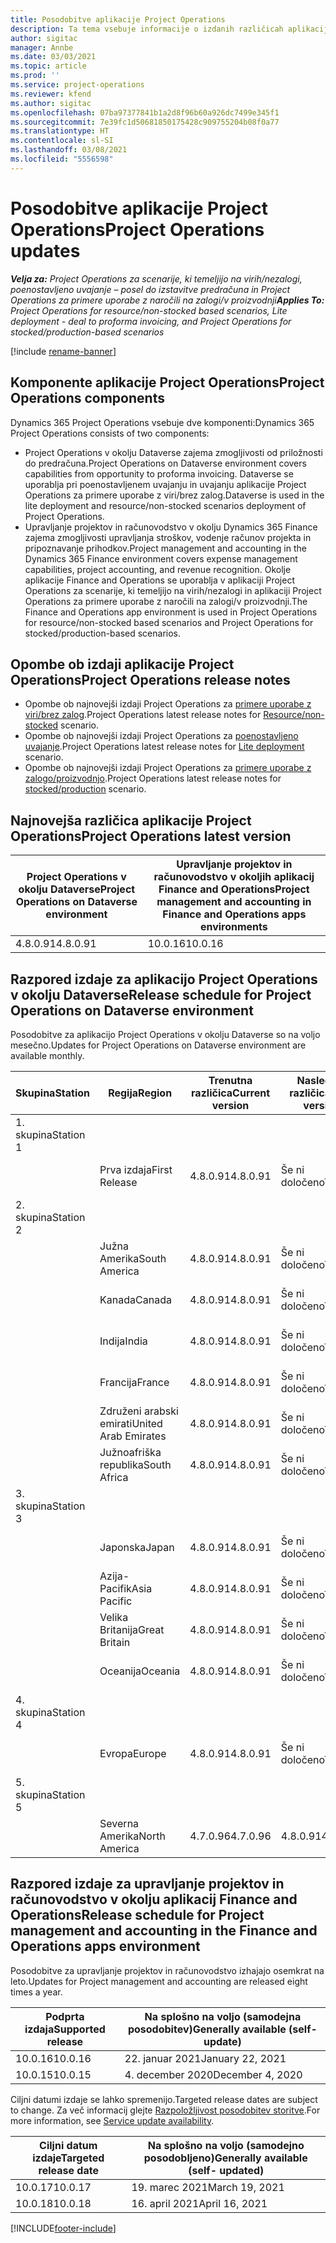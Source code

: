 ```yaml
---
title: Posodobitve aplikacije Project Operations
description: Ta tema vsebuje informacije o izdanih različicah aplikacije Dynamics 365 Project Operations.
author: sigitac
manager: Annbe
ms.date: 03/03/2021
ms.topic: article
ms.prod: ''
ms.service: project-operations
ms.reviewer: kfend
ms.author: sigitac
ms.openlocfilehash: 07ba97377841b1a2d8f96b60a926dc7499e345f1
ms.sourcegitcommit: 7e39fc1d50681850175428c909755204b08f0a77
ms.translationtype: HT
ms.contentlocale: sl-SI
ms.lasthandoff: 03/08/2021
ms.locfileid: "5556598"
---
```

# <a name="project-operations-updates"></a><span data-ttu-id="a5e96-103">Posodobitve aplikacije Project Operations</span><span class="sxs-lookup"><span data-stu-id="a5e96-103">Project Operations updates</span></span>

<span data-ttu-id="a5e96-104">_**Velja za:** Project Operations za scenarije, ki temeljijo na virih/nezalogi, poenostavljeno uvajanje – posel do izstavitve predračuna in Project Operations za primere uporabe z naročili na zalogi/v proizvodnji_</span><span class="sxs-lookup"><span data-stu-id="a5e96-104">_**Applies To:** Project Operations for resource/non-stocked based scenarios, Lite deployment - deal to proforma invoicing, and Project Operations for stocked/production-based scenarios_</span></span>

[!include [rename-banner](~/includes/cc-data-platform-banner.md)]

## <a name="project-operations-components"></a><span data-ttu-id="a5e96-105">Komponente aplikacije Project Operations</span><span class="sxs-lookup"><span data-stu-id="a5e96-105">Project Operations components</span></span>

<span data-ttu-id="a5e96-106">Dynamics 365 Project Operations vsebuje dve komponenti:</span><span class="sxs-lookup"><span data-stu-id="a5e96-106">Dynamics 365 Project Operations consists of two components:</span></span>

- <span data-ttu-id="a5e96-107">Project Operations v okolju Dataverse zajema zmogljivosti od priložnosti do predračuna.</span><span class="sxs-lookup"><span data-stu-id="a5e96-107">Project Operations on Dataverse environment covers capabilities from opportunity to proforma invoicing.</span></span> <span data-ttu-id="a5e96-108">Dataverse se uporablja pri poenostavljenem uvajanju in uvajanju aplikacije Project Operations za primere uporabe z viri/brez zalog.</span><span class="sxs-lookup"><span data-stu-id="a5e96-108">Dataverse is used in the lite deployment and resource/non-stocked scenarios deployment of Project Operations.</span></span>
- <span data-ttu-id="a5e96-109">Upravljanje projektov in računovodstvo v okolju Dynamics 365 Finance zajema zmogljivosti upravljanja stroškov, vodenje računov projekta in pripoznavanje prihodkov.</span><span class="sxs-lookup"><span data-stu-id="a5e96-109">Project management and accounting in the Dynamics 365 Finance environment covers expense management capabilities, project accounting, and revenue recognition.</span></span> <span data-ttu-id="a5e96-110">Okolje aplikacije Finance and Operations se uporablja v aplikaciji Project Operations za scenarije, ki temeljijo na virih/nezalogi in aplikaciji Project Operations za primere uporabe z naročili na zalogi/v proizvodnji.</span><span class="sxs-lookup"><span data-stu-id="a5e96-110">The Finance and Operations app environment is used in Project Operations for resource/non-stocked based scenarios and Project Operations for stocked/production-based scenarios.</span></span>

## <a name="project-operations-release-notes"></a><span data-ttu-id="a5e96-111">Opombe ob izdaji aplikacije Project Operations</span><span class="sxs-lookup"><span data-stu-id="a5e96-111">Project Operations release notes</span></span>
- <span data-ttu-id="a5e96-112">Opombe ob najnovejši izdaji Project Operations za [primere uporabe z viri/brez zalog](whats-new-mar-2021-resource-based.md).</span><span class="sxs-lookup"><span data-stu-id="a5e96-112">Project Operations latest release notes for [Resource/non-stocked](whats-new-mar-2021-resource-based.md) scenario.</span></span>
- <span data-ttu-id="a5e96-113">Opombe ob najnovejši izdaji Project Operations za [poenostavljeno uvajanje](../pro/whats-new/whats-new-mar-2021-lite.md).</span><span class="sxs-lookup"><span data-stu-id="a5e96-113">Project Operations latest release notes for [Lite deployment](../pro/whats-new/whats-new-mar-2021-lite.md) scenario.</span></span>
- <span data-ttu-id="a5e96-114">Opombe ob najnovejši izdaji Project Operations za [primere uporabe z zalogo/proizvodnjo](../prod-pma/whats-new/whats-new-jan-2021-stocked.md).</span><span class="sxs-lookup"><span data-stu-id="a5e96-114">Project Operations latest release notes for [stocked/production](../prod-pma/whats-new/whats-new-jan-2021-stocked.md) scenario.</span></span>

## <a name="project-operations-latest-version"></a><span data-ttu-id="a5e96-115">Najnovejša različica aplikacije Project Operations</span><span class="sxs-lookup"><span data-stu-id="a5e96-115">Project Operations latest version</span></span>

| <span data-ttu-id="a5e96-116">Project Operations v okolju Dataverse</span><span class="sxs-lookup"><span data-stu-id="a5e96-116">Project Operations on Dataverse environment</span></span> | <span data-ttu-id="a5e96-117">Upravljanje projektov in računovodstvo v okoljih aplikacij Finance and Operations</span><span class="sxs-lookup"><span data-stu-id="a5e96-117">Project management and accounting in Finance and Operations apps environments</span></span> |
| --- | --- |
| <span data-ttu-id="a5e96-118">4.8.0.91</span><span class="sxs-lookup"><span data-stu-id="a5e96-118">4.8.0.91</span></span> | <span data-ttu-id="a5e96-119">10.0.16</span><span class="sxs-lookup"><span data-stu-id="a5e96-119">10.0.16</span></span> |

## <a name="release-schedule-for-project-operations-on-dataverse-environment"></a><span data-ttu-id="a5e96-120">Razpored izdaje za aplikacijo Project Operations v okolju Dataverse</span><span class="sxs-lookup"><span data-stu-id="a5e96-120">Release schedule for Project Operations on Dataverse environment</span></span>

<span data-ttu-id="a5e96-121">Posodobitve za aplikacijo Project Operations v okolju Dataverse so na voljo mesečno.</span><span class="sxs-lookup"><span data-stu-id="a5e96-121">Updates for Project Operations on Dataverse environment are available monthly.</span></span> 

| <span data-ttu-id="a5e96-122">Skupina</span><span class="sxs-lookup"><span data-stu-id="a5e96-122">Station</span></span>   | <span data-ttu-id="a5e96-123">Regija</span><span class="sxs-lookup"><span data-stu-id="a5e96-123">Region</span></span>        | <span data-ttu-id="a5e96-124">Trenutna različica</span><span class="sxs-lookup"><span data-stu-id="a5e96-124">Current version</span></span> | <span data-ttu-id="a5e96-125">Naslednja različica</span><span class="sxs-lookup"><span data-stu-id="a5e96-125">Next version</span></span> | <span data-ttu-id="a5e96-126">Splošno na voljo</span><span class="sxs-lookup"><span data-stu-id="a5e96-126">Generally available</span></span> |
|-----------|---------------|-----------------|--------------|---------------------|
| <span data-ttu-id="a5e96-127">1. skupina</span><span class="sxs-lookup"><span data-stu-id="a5e96-127">Station 1</span></span> |   &nbsp;      |    &nbsp;       | &nbsp;       |      &nbsp;         |
|   &nbsp;  | <span data-ttu-id="a5e96-128">Prva izdaja</span><span class="sxs-lookup"><span data-stu-id="a5e96-128">First Release</span></span> |  <span data-ttu-id="a5e96-129">4.8.0.91</span><span class="sxs-lookup"><span data-stu-id="a5e96-129">4.8.0.91</span></span>       | <span data-ttu-id="a5e96-130">Še ni določeno</span><span class="sxs-lookup"><span data-stu-id="a5e96-130">TBD</span></span>     | <span data-ttu-id="a5e96-131">2. april 2021</span><span class="sxs-lookup"><span data-stu-id="a5e96-131">02-Apr-21</span></span>           |
| <span data-ttu-id="a5e96-132">2. skupina</span><span class="sxs-lookup"><span data-stu-id="a5e96-132">Station 2</span></span> |   &nbsp;      |    &nbsp;       | &nbsp;       |      &nbsp;         |
|   &nbsp;  | <span data-ttu-id="a5e96-133">Južna Amerika</span><span class="sxs-lookup"><span data-stu-id="a5e96-133">South America</span></span> |  <span data-ttu-id="a5e96-134">4.8.0.91</span><span class="sxs-lookup"><span data-stu-id="a5e96-134">4.8.0.91</span></span>       | <span data-ttu-id="a5e96-135">Še ni določeno</span><span class="sxs-lookup"><span data-stu-id="a5e96-135">TBD</span></span>     | <span data-ttu-id="a5e96-136">2. april 2021</span><span class="sxs-lookup"><span data-stu-id="a5e96-136">02-Apr-21</span></span>           |
|    &nbsp; | <span data-ttu-id="a5e96-137">Kanada</span><span class="sxs-lookup"><span data-stu-id="a5e96-137">Canada</span></span>        |  <span data-ttu-id="a5e96-138">4.8.0.91</span><span class="sxs-lookup"><span data-stu-id="a5e96-138">4.8.0.91</span></span>       | <span data-ttu-id="a5e96-139">Še ni določeno</span><span class="sxs-lookup"><span data-stu-id="a5e96-139">TBD</span></span>     | <span data-ttu-id="a5e96-140">2. april 2021</span><span class="sxs-lookup"><span data-stu-id="a5e96-140">02-Apr-21</span></span>           |
|   &nbsp;  | <span data-ttu-id="a5e96-141">Indija</span><span class="sxs-lookup"><span data-stu-id="a5e96-141">India</span></span>         |  <span data-ttu-id="a5e96-142">4.8.0.91</span><span class="sxs-lookup"><span data-stu-id="a5e96-142">4.8.0.91</span></span>       | <span data-ttu-id="a5e96-143">Še ni določeno</span><span class="sxs-lookup"><span data-stu-id="a5e96-143">TBD</span></span>     | <span data-ttu-id="a5e96-144">2. april 2021</span><span class="sxs-lookup"><span data-stu-id="a5e96-144">02-Apr-21</span></span>           |
|   &nbsp;  | <span data-ttu-id="a5e96-145">Francija</span><span class="sxs-lookup"><span data-stu-id="a5e96-145">France</span></span>         |  <span data-ttu-id="a5e96-146">4.8.0.91</span><span class="sxs-lookup"><span data-stu-id="a5e96-146">4.8.0.91</span></span>       | <span data-ttu-id="a5e96-147">Še ni določeno</span><span class="sxs-lookup"><span data-stu-id="a5e96-147">TBD</span></span>     | <span data-ttu-id="a5e96-148">2. april 2021</span><span class="sxs-lookup"><span data-stu-id="a5e96-148">02-Apr-21</span></span>           |
|   &nbsp;  | <span data-ttu-id="a5e96-149">Združeni arabski emirati</span><span class="sxs-lookup"><span data-stu-id="a5e96-149">United Arab Emirates</span></span>         |  <span data-ttu-id="a5e96-150">4.8.0.91</span><span class="sxs-lookup"><span data-stu-id="a5e96-150">4.8.0.91</span></span>       | <span data-ttu-id="a5e96-151">Še ni določeno</span><span class="sxs-lookup"><span data-stu-id="a5e96-151">TBD</span></span>     | <span data-ttu-id="a5e96-152">2. april 2021</span><span class="sxs-lookup"><span data-stu-id="a5e96-152">02-Apr-21</span></span>           |
|   &nbsp;  | <span data-ttu-id="a5e96-153">Južnoafriška republika</span><span class="sxs-lookup"><span data-stu-id="a5e96-153">South Africa</span></span>         |  <span data-ttu-id="a5e96-154">4.8.0.91</span><span class="sxs-lookup"><span data-stu-id="a5e96-154">4.8.0.91</span></span>       | <span data-ttu-id="a5e96-155">Še ni določeno</span><span class="sxs-lookup"><span data-stu-id="a5e96-155">TBD</span></span>     | <span data-ttu-id="a5e96-156">2. april 2021</span><span class="sxs-lookup"><span data-stu-id="a5e96-156">02-Apr-21</span></span>           |
| <span data-ttu-id="a5e96-157">3. skupina</span><span class="sxs-lookup"><span data-stu-id="a5e96-157">Station 3</span></span>  |      &nbsp;   |     &nbsp;      |     &nbsp;   |      &nbsp;         |
|   &nbsp;  | <span data-ttu-id="a5e96-158">Japonska</span><span class="sxs-lookup"><span data-stu-id="a5e96-158">Japan</span></span>         |  <span data-ttu-id="a5e96-159">4.8.0.91</span><span class="sxs-lookup"><span data-stu-id="a5e96-159">4.8.0.91</span></span>       | <span data-ttu-id="a5e96-160">Še ni določeno</span><span class="sxs-lookup"><span data-stu-id="a5e96-160">TBD</span></span>     | <span data-ttu-id="a5e96-161">9. april 2021</span><span class="sxs-lookup"><span data-stu-id="a5e96-161">09-Apr-21</span></span>           |
|   &nbsp;  | <span data-ttu-id="a5e96-162">Azija-Pacifik</span><span class="sxs-lookup"><span data-stu-id="a5e96-162">Asia Pacific</span></span>  |  <span data-ttu-id="a5e96-163">4.8.0.91</span><span class="sxs-lookup"><span data-stu-id="a5e96-163">4.8.0.91</span></span>       | <span data-ttu-id="a5e96-164">Še ni določeno</span><span class="sxs-lookup"><span data-stu-id="a5e96-164">TBD</span></span>     | <span data-ttu-id="a5e96-165">9. april 2021</span><span class="sxs-lookup"><span data-stu-id="a5e96-165">09-Apr-21</span></span>           |
|   &nbsp;  | <span data-ttu-id="a5e96-166">Velika Britanija</span><span class="sxs-lookup"><span data-stu-id="a5e96-166">Great Britain</span></span> |  <span data-ttu-id="a5e96-167">4.8.0.91</span><span class="sxs-lookup"><span data-stu-id="a5e96-167">4.8.0.91</span></span>       | <span data-ttu-id="a5e96-168">Še ni določeno</span><span class="sxs-lookup"><span data-stu-id="a5e96-168">TBD</span></span>     | <span data-ttu-id="a5e96-169">9. april 2021</span><span class="sxs-lookup"><span data-stu-id="a5e96-169">09-Apr-21</span></span>           |
|   &nbsp;  | <span data-ttu-id="a5e96-170">Oceanija</span><span class="sxs-lookup"><span data-stu-id="a5e96-170">Oceania</span></span>       |  <span data-ttu-id="a5e96-171">4.8.0.91</span><span class="sxs-lookup"><span data-stu-id="a5e96-171">4.8.0.91</span></span>       | <span data-ttu-id="a5e96-172">Še ni določeno</span><span class="sxs-lookup"><span data-stu-id="a5e96-172">TBD</span></span>     | <span data-ttu-id="a5e96-173">9. april 2021</span><span class="sxs-lookup"><span data-stu-id="a5e96-173">09-Apr-21</span></span>           |
| <span data-ttu-id="a5e96-174">4. skupina</span><span class="sxs-lookup"><span data-stu-id="a5e96-174">Station 4</span></span> |     &nbsp;    |     &nbsp;      |     &nbsp;   |      &nbsp;         |
|   &nbsp;  | <span data-ttu-id="a5e96-175">Evropa</span><span class="sxs-lookup"><span data-stu-id="a5e96-175">Europe</span></span>        |  <span data-ttu-id="a5e96-176">4.8.0.91</span><span class="sxs-lookup"><span data-stu-id="a5e96-176">4.8.0.91</span></span>       | <span data-ttu-id="a5e96-177">Še ni določeno</span><span class="sxs-lookup"><span data-stu-id="a5e96-177">TBD</span></span>     | <span data-ttu-id="a5e96-178">16. april 2021</span><span class="sxs-lookup"><span data-stu-id="a5e96-178">16-Apr-21</span></span>           |
| <span data-ttu-id="a5e96-179">5. skupina</span><span class="sxs-lookup"><span data-stu-id="a5e96-179">Station 5</span></span> |     &nbsp;    |     &nbsp;      |     &nbsp;   |      &nbsp;         |
|   &nbsp;  | <span data-ttu-id="a5e96-180">Severna Amerika</span><span class="sxs-lookup"><span data-stu-id="a5e96-180">North America</span></span> |  <span data-ttu-id="a5e96-181">4.7.0.96</span><span class="sxs-lookup"><span data-stu-id="a5e96-181">4.7.0.96</span></span>       | <span data-ttu-id="a5e96-182">4.8.0.91</span><span class="sxs-lookup"><span data-stu-id="a5e96-182">4.8.0.91</span></span>     | <span data-ttu-id="a5e96-183">12. marec 2021</span><span class="sxs-lookup"><span data-stu-id="a5e96-183">12-Mar-21</span></span>           |

## <a name="release-schedule-for-project-management-and-accounting-in-the-finance-and-operations-apps-environment"></a><span data-ttu-id="a5e96-184">Razpored izdaje za upravljanje projektov in računovodstvo v okolju aplikacij Finance and Operations</span><span class="sxs-lookup"><span data-stu-id="a5e96-184">Release schedule for Project management and accounting in the Finance and Operations apps environment</span></span>

<span data-ttu-id="a5e96-185">Posodobitve za upravljanje projektov in računovodstvo izhajajo osemkrat na leto.</span><span class="sxs-lookup"><span data-stu-id="a5e96-185">Updates for Project management and accounting are released eight times a year.</span></span>

| <span data-ttu-id="a5e96-186">Podprta izdaja</span><span class="sxs-lookup"><span data-stu-id="a5e96-186">Supported release</span></span> | <span data-ttu-id="a5e96-187">Na splošno na voljo (samodejna posodobitev)</span><span class="sxs-lookup"><span data-stu-id="a5e96-187">Generally available (self-update)</span></span> |
| --- | --- |
| <span data-ttu-id="a5e96-188">10.0.16</span><span class="sxs-lookup"><span data-stu-id="a5e96-188">10.0.16</span></span> | <span data-ttu-id="a5e96-189">22. januar 2021</span><span class="sxs-lookup"><span data-stu-id="a5e96-189">January 22, 2021</span></span> |
| <span data-ttu-id="a5e96-190">10.0.15</span><span class="sxs-lookup"><span data-stu-id="a5e96-190">10.0.15</span></span> | <span data-ttu-id="a5e96-191">4. december 2020</span><span class="sxs-lookup"><span data-stu-id="a5e96-191">December 4, 2020</span></span> |


<span data-ttu-id="a5e96-192">Ciljni datumi izdaje se lahko spremenijo.</span><span class="sxs-lookup"><span data-stu-id="a5e96-192">Targeted release dates are subject to change.</span></span> <span data-ttu-id="a5e96-193">Za več informacij glejte [Razpoložljivost posodobitev storitve](https://docs.microsoft.com/dynamics365/fin-ops-core/fin-ops/get-started/public-preview-releases?toc=/dynamics365/finance/toc.json).</span><span class="sxs-lookup"><span data-stu-id="a5e96-193">For more information, see [Service update availability](https://docs.microsoft.com/dynamics365/fin-ops-core/fin-ops/get-started/public-preview-releases?toc=/dynamics365/finance/toc.json).</span></span>

| <span data-ttu-id="a5e96-194">Ciljni datum izdaje</span><span class="sxs-lookup"><span data-stu-id="a5e96-194">Targeted release date</span></span> | <span data-ttu-id="a5e96-195">Na splošno na voljo (samodejno posodobljeno)</span><span class="sxs-lookup"><span data-stu-id="a5e96-195">Generally available (self- updated)</span></span> |
| --- | --- |
| <span data-ttu-id="a5e96-196">10.0.17</span><span class="sxs-lookup"><span data-stu-id="a5e96-196">10.0.17</span></span> | <span data-ttu-id="a5e96-197">19. marec 2021</span><span class="sxs-lookup"><span data-stu-id="a5e96-197">March 19, 2021</span></span> |
| <span data-ttu-id="a5e96-198">10.0.18</span><span class="sxs-lookup"><span data-stu-id="a5e96-198">10.0.18</span></span> | <span data-ttu-id="a5e96-199">16. april 2021</span><span class="sxs-lookup"><span data-stu-id="a5e96-199">April 16, 2021</span></span> |


[!INCLUDE[footer-include](../includes/footer-banner.md)]
